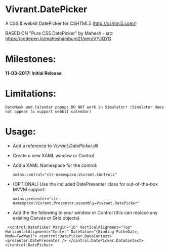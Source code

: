 # Vivrant.DatePicker
A CSS &amp; webkit DatePicker for CSHTML5 (http://cshtml5.com/)

BASED ON "Pure CSS DatePicker" by Mahesh - src: https://codepen.io/maheshambure21/pen/VYJQYG

# Milestones:

**11-03-2017: Initial Release**

# Limitations:
    DateMask and Calendar popups DO NOT work in Simulator! (Simulator does not appear to support webkit calendar)

# Usage:

 - Add a reference to *Vivrant.DatePicker.dll*
 
 - Create a new XAML window or Control
 
 - Add a XAML Namespace for the control: 
 
    `xmlns:control="clr-namespace:Vivrant.Controls"`
    
 - (OPTIONAL) Use the included DatePresenter class for out-of-the-box MVVM support: 
 
    `xmlns:presenter="clr-namespace:Vivrant.Presenter;assembly=Vivrant.DatePicker"`
    
 - Add the the following to your window or Control (this can replace any existing Canvas or Grid objects)
 
`
    <control:DatePicker
        Margin="16"
        VerticalAlignment="Top"
        HorizontalAlignment="Center"
        DateValue="{Binding Path=Date, Mode=TwoWay}">
        <control:DatePicker.DataContext>
            <presenter:DatePresenter />
        </control:DatePicker.DataContext>
    </control:DatePicker>`
